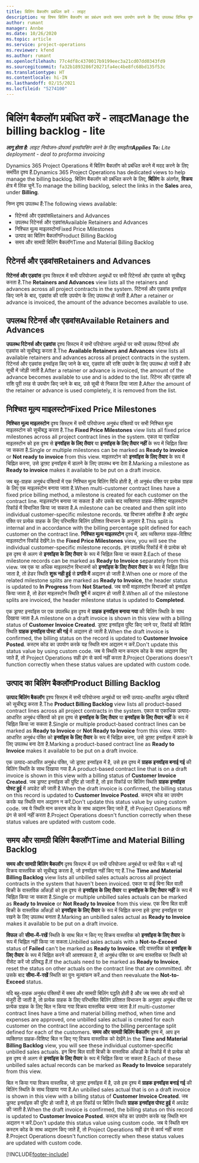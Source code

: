 ```yaml
---
title: बिलिंग बैकलॉग प्रबंधित करें - लाइट
description: यह विषय बिलिंग बैकलॉग का प्रबंधन करते समय उपयोग करने के लिए उपलब्ध विभिन्न दृश्यों के बारे में जानकारी प्रदान करता है.
author: rumant
manager: Annbe
ms.date: 10/26/2020
ms.topic: article
ms.service: project-operations
ms.reviewer: kfend
ms.author: rumant
ms.openlocfilehash: 77c4df8c4370017b9199eec3a21cd07dd0343fd9
ms.sourcegitcommit: fa32b1893286f20271fa4ec4be8fc68bd135f53c
ms.translationtype: HT
ms.contentlocale: hi-IN
ms.lasthandoff: 02/15/2021
ms.locfileid: "5274100"
---
```

# <a name="manage-the-billing-backlog---lite"></a><span data-ttu-id="c977f-103">बिलिंग बैकलॉग प्रबंधित करें - लाइट</span><span class="sxs-lookup"><span data-stu-id="c977f-103">Manage the billing backlog - lite</span></span>

<span data-ttu-id="c977f-104">_**लागू होता है:** लाइट नियोजन-प्रोफार्मा इनवॉयसिंग करने के लिए समझौता_</span><span class="sxs-lookup"><span data-stu-id="c977f-104">_**Applies To:** Lite deployment - deal to proforma invoicing_</span></span>

<span data-ttu-id="c977f-105">Dynamics 365 Project Operations में बिलिंग बैकलॉग को प्रबंधित करने में मदद करने के लिए समर्पित दृश्य हैं.</span><span class="sxs-lookup"><span data-stu-id="c977f-105">Dynamics 365 Project Operations has dedicated views to help manage the billing backlog.</span></span> <span data-ttu-id="c977f-106">बिलिंग बैकलॉग को प्रबंधित करने के लिए, **बिलिंग** के अंतर्गत, **विक्रय** क्षेत्र में लिंक चुनें.</span><span class="sxs-lookup"><span data-stu-id="c977f-106">To manage the billing backlog, select the links in the **Sales** area, under **Billing**.</span></span> 

<span data-ttu-id="c977f-107">निम्न दृश्य उपलब्ध हैं:</span><span class="sxs-lookup"><span data-stu-id="c977f-107">The following views available:</span></span>

- <span data-ttu-id="c977f-108">रिटेनर्स और एडवांस</span><span class="sxs-lookup"><span data-stu-id="c977f-108">Retainers and Advances</span></span>
- <span data-ttu-id="c977f-109">उपलब्ध रिटेनर्स और एडवांस</span><span class="sxs-lookup"><span data-stu-id="c977f-109">Available Retainers and Advances</span></span>
- <span data-ttu-id="c977f-110">निश्चित मूल्य माइलस्टोन</span><span class="sxs-lookup"><span data-stu-id="c977f-110">Fixed Price Milestones</span></span>
- <span data-ttu-id="c977f-111">उत्पाद का बिलिंग बैकलॉग</span><span class="sxs-lookup"><span data-stu-id="c977f-111">Product Billing Backlog</span></span>
- <span data-ttu-id="c977f-112">समय और सामग्री बिलिंग बैकलॉग</span><span class="sxs-lookup"><span data-stu-id="c977f-112">Time and Material Billing Backlog</span></span>

## <a name="retainers-and-advances"></a><span data-ttu-id="c977f-113">रिटेनर्स और एडवांस</span><span class="sxs-lookup"><span data-stu-id="c977f-113">Retainers and Advances</span></span>

<span data-ttu-id="c977f-114">**रिटेनर्स और एडवांस** दृश्य सिस्टम में सभी परियोजना अनुबंधों पर सभी रिटेनर्स और एडवांस को सूचीबद्ध करता है.</span><span class="sxs-lookup"><span data-stu-id="c977f-114">The **Retainers and Advances** view lists all the retainers and advances across all project contracts in the system.</span></span> <span data-ttu-id="c977f-115">रिटेनर्स और एडवांस इनवॉइस किए जाने के बाद, एडवांस की राशि उपयोग के लिए उपलब्ध हो जाती है.</span><span class="sxs-lookup"><span data-stu-id="c977f-115">After a retainer or advance is invoiced, the amount of the advance becomes available to use.</span></span>

## <a name="available-retainers-and-advances"></a><span data-ttu-id="c977f-116">उपलब्ध रिटेनर्स और एडवांस</span><span class="sxs-lookup"><span data-stu-id="c977f-116">Available Retainers and Advances</span></span>

<span data-ttu-id="c977f-117">**उपलब्ध रिटेनर्स और एडवांस** दृश्य सिस्टम में सभी परियोजना अनुबंधों पर सभी उपलब्ध रिटेनर्स और एडवांस को सूचीबद्ध करता है.</span><span class="sxs-lookup"><span data-stu-id="c977f-117">The **Available Retainers and Advances** view lists all available retainers and advances across all project contracts in the system.</span></span> <span data-ttu-id="c977f-118">रिटेनर्स और एडवांस इनवॉइस किए जाने के बाद, एडवांस की राशि उपयोग के लिए उपलब्ध हो जाती है और सूची में जोड़ी जाती है.</span><span class="sxs-lookup"><span data-stu-id="c977f-118">After a retainer or advance is invoiced, the amount of the advance becomes available to use and is added to the list.</span></span> <span data-ttu-id="c977f-119">रिटेनर और एडवांस की राशि पूरी तरह से उपयोग किए जाने के बाद, उसे सूची से निकाल दिया जाता है.</span><span class="sxs-lookup"><span data-stu-id="c977f-119">After the amount of the retainer or advance is used completely, it is removed from the list.</span></span>

## <a name="fixed-price-milestones"></a><span data-ttu-id="c977f-120">निश्चित मूल्य माइलस्टोन</span><span class="sxs-lookup"><span data-stu-id="c977f-120">Fixed Price Milestones</span></span>

<span data-ttu-id="c977f-121">**निश्चित मूल्य माइलस्टोन** दृश्य सिस्टम में सभी परियोजना अनुबंध पंक्तियों पर सभी निश्चित मूल्य माइलस्टोन को सूचीबद्ध करता है.</span><span class="sxs-lookup"><span data-stu-id="c977f-121">The **Fixed Price Milestones** view lists all fixed price milestones across all project contract lines in the system.</span></span> <span data-ttu-id="c977f-122">एकल या एकाधिक माइलस्टोन को इस दृश्य से **इनवॉइस के लिए तैयार** या **इनवॉइस के लिए तैयार नहीं** के रूप में चिह्नित किया जा सकता है.</span><span class="sxs-lookup"><span data-stu-id="c977f-122">Single or multiple milestones can be marked as **Ready to invoice** or **Not ready to invoice** from this view.</span></span> <span data-ttu-id="c977f-123">माइलस्टोन को **इनवॉइस के लिए तैयार** के रूप में चिह्नित करना, उसे ड्राफ़्ट इनवॉइस में डालने के लिए उपलब्ध बना देता है.</span><span class="sxs-lookup"><span data-stu-id="c977f-123">Marking a milestone as **Ready to invoice** makes it available to be put on a draft invoice.</span></span>

<span data-ttu-id="c977f-124">जब बहु-ग्राहक अनुबंध पंक्तियों में एक निश्चित मूल्य बिलिंग विधि होती है, तो अनुबंध पंक्ति पर प्रत्येक ग्राहक के लिए एक माइलस्टोन बनाया जाता है.</span><span class="sxs-lookup"><span data-stu-id="c977f-124">When multi-customer contract lines have a fixed price billing method, a milestone is created for each customer on the contract line.</span></span> <span data-ttu-id="c977f-125">माइलस्टोन बनाया जा सकता है और उसके बाद व्यक्तिगत ग्राहक-विशिष्ट माइलस्टोन रिकॉर्ड में विभाजित किया जा सकता है.</span><span class="sxs-lookup"><span data-stu-id="c977f-125">A milestone can be created and then split into individual customer-specific milestone records.</span></span> <span data-ttu-id="c977f-126">यह विभाजन आंतरिक है और अनुबंध पंक्ति पर प्रत्येक ग्राहक के लिए परिभाषित बिलिंग प्रतिशत विभाजन के अनुसार है.</span><span class="sxs-lookup"><span data-stu-id="c977f-126">This split is internal and in accordance with the billing percentage split defined for each customer on the contract line.</span></span> <span data-ttu-id="c977f-127">**निश्चित मूल्य माइलस्टोन** दृश्य में, आप व्यक्तिगत ग्राहक-विशिष्ट माइलस्टोन रिकॉर्ड देखेंगे.</span><span class="sxs-lookup"><span data-stu-id="c977f-127">In the **Fixed Price Milestones** view, you will see the individual customer-specific milestone records.</span></span> <span data-ttu-id="c977f-128">इन उपलब्धि रिकॉर्ड में से प्रत्येक को इस दृश्य से अलग से **इनवॉइस के लिए तैयार** के रूप में चिह्नित किया जा सकता है.</span><span class="sxs-lookup"><span data-stu-id="c977f-128">Each of these milestone records can be marked as **Ready to Invoice** separately from this view.</span></span> <span data-ttu-id="c977f-129">जब एक या अधिक माइलस्टोन विभाजनों को **इनवॉइस के लिए तैयार तैयार** के रूप में चिह्नित किया जाता है, तो हेडर स्थिति **शुरू नही हुई** से **प्रगति में** अद्यतन हो जाती है.</span><span class="sxs-lookup"><span data-stu-id="c977f-129">When one or more of the related milestone splits are marked as **Ready to Invoice**, the header status is updated to **In Progress** from **Not Started**.</span></span> <span data-ttu-id="c977f-130">जब सभी माइलस्टोन विभाजनों को इनवॉइस किया जाता है, तो हेडर माइलस्टोन स्थिति **पूर्ण** में अद्यतन हो जाती है.</span><span class="sxs-lookup"><span data-stu-id="c977f-130">When all of the milestone splits are invoiced, the header milestone status is updated to **Completed**.</span></span>

<span data-ttu-id="c977f-131">एक ड्राफ्ट इनवॉइस पर एक उपलब्धि इस दृश्य में **ग्राहक इनवॉइस बनाया गया** की बिलिंग स्थिति के साथ दिखाया जाता है.</span><span class="sxs-lookup"><span data-stu-id="c977f-131">A milestone on a draft invoice is shown in this view with a billing status of **Customer Invoice Created**.</span></span> <span data-ttu-id="c977f-132">ड्राफ़्ट इनवॉइस पुष्टि किए जाने पर, रिकॉर्ड की बिलिंग स्थिति **ग्राहक इनवॉइस पोस्ट की गई** में अद्यतन हो जाती है.</span><span class="sxs-lookup"><span data-stu-id="c977f-132">When the draft invoice is confirmed, the billing status on the record is updated to **Customer Invoice Posted**.</span></span> <span data-ttu-id="c977f-133">कस्टम कोड का उपयोग करके यह स्थिति मान अद्यतन न करें.</span><span class="sxs-lookup"><span data-stu-id="c977f-133">Don't update this status value by using custom code.</span></span> <span data-ttu-id="c977f-134">जब ये स्थिति मान कस्टम कोड के साथ अद्यतन किए जाते हैं, तो Project Operations सही ढंग से कार्य नहीं करता है.</span><span class="sxs-lookup"><span data-stu-id="c977f-134">Project Operations doesn't function correctly when these status values are updated with custom code.</span></span>

## <a name="product-billing-backlog"></a><span data-ttu-id="c977f-135">उत्पाद का बिलिंग बैकलॉग</span><span class="sxs-lookup"><span data-stu-id="c977f-135">Product Billing Backlog</span></span>

<span data-ttu-id="c977f-136">**उत्पाद बिलिंग बैकलॉग** दृश्य सिस्टम में सभी परियोजना अनुबंधों पर सभी उत्पाद-आधारित अनुबंध पंक्तियों को सूचीबद्ध करता है.</span><span class="sxs-lookup"><span data-stu-id="c977f-136">The **Product Billing Backlog** view lists all product-based contract lines across all project contracts in the system.</span></span> <span data-ttu-id="c977f-137">एकल या एकाधिक उत्पाद-आधारित अनुबंध पंक्तियों को इस दृश्य से **इनवॉइस के लिए तैयार** या **इनवॉइस के लिए तैयार नहीं** के रूप में चिह्नित किया जा सकता है.</span><span class="sxs-lookup"><span data-stu-id="c977f-137">Single or multiple product-based contract lines can be marked as **Ready to Invoice** or **Not Ready to Invoice** from this view.</span></span> <span data-ttu-id="c977f-138">उत्पाद-आधारित अनुबंध पंक्ति को **इनवॉइस के लिए तैयार** के रूप में चिह्नित करना, उसे ड्राफ़्ट इनवॉइस में डालने के लिए उपलब्ध बना देता है.</span><span class="sxs-lookup"><span data-stu-id="c977f-138">Marking a product-based contract line as **Ready to Invoice** makes it available to be put on a draft invoice.</span></span>

<span data-ttu-id="c977f-139">एक उत्पाद-आधारित अनुबंध पंक्ति, जो ड्राफ़्ट इनवॉइस में है, उसे इस दृश्य में **ग्राहक इनवॉइस बनाई गई** की बिलिंग स्थिति के साथ दिखाया गया है.</span><span class="sxs-lookup"><span data-stu-id="c977f-139">A product-based contract line that is on a draft invoice is shown in this view with a billing status of **Customer Invoice Created**.</span></span> <span data-ttu-id="c977f-140">जब ड्राफ्ट इनवॉइस की पुष्टि हो जाती है, तो इस रिकॉर्ड पर बिलिंग स्थिति **ग्राहक इनवॉइस पोस्ट हुई** में अपडेट की जाती है.</span><span class="sxs-lookup"><span data-stu-id="c977f-140">When the draft invoice is confirmed, the billing status on this record is updated to **Customer Invoice Posted**.</span></span> <span data-ttu-id="c977f-141">कस्टम कोड का उपयोग करके यह स्थिति मान अद्यतन न करें.</span><span class="sxs-lookup"><span data-stu-id="c977f-141">Don't update this status value by using custom code.</span></span> <span data-ttu-id="c977f-142">जब ये स्थिति मान कस्टम कोड के साथ अद्यतन किए जाते हैं, तो Project Operations सही ढंग से कार्य नहीं करता है.</span><span class="sxs-lookup"><span data-stu-id="c977f-142">Project Operations doesn't function correctly when these status values are updated with custom code.</span></span>

## <a name="time-and-material-billing-backlog"></a><span data-ttu-id="c977f-143">समय और सामग्री बिलिंग बैकलॉग</span><span class="sxs-lookup"><span data-stu-id="c977f-143">Time and Material Billing Backlog</span></span>

<span data-ttu-id="c977f-144">**समय और सामग्री बिलिंग बैकलॉग** दृश्य सिस्टम में उन सभी परियोजना अनुबंधों पर सभी बिल न की गई विक्रय वास्तविक को सूचीबद्ध करता है, जो इनवॉइस नहीं किए गए हैं.</span><span class="sxs-lookup"><span data-stu-id="c977f-144">The **Time and Material Billing Backlog** view lists all unbilled sales actuals across all project contracts in the system that haven't been invoiced.</span></span> <span data-ttu-id="c977f-145">एकल या कई बिना बिल वाली बिक्री के वास्तविक आँकड़ों को इस दृश्य से **इनवॉइस के लिए तैयार** या **इनवॉइस के लिए तैयार नहीं** के रूप में चिह्नित किया जा सकता है.</span><span class="sxs-lookup"><span data-stu-id="c977f-145">Single or multiple unbilled sales actuals can be marked as **Ready to Invoice** or **Not Ready to Invoice** from this view.</span></span> <span data-ttu-id="c977f-146">एक बिना बिल वाली बिक्री के वास्तविक आँकड़ों को **इनवॉइस के लिए तैयार** के रूप में चिह्नित करना इसे ड्राफ्ट इनवॉइस पर रखने के लिए उपलब्ध बनाता है.</span><span class="sxs-lookup"><span data-stu-id="c977f-146">Marking an unbilled sales actual as **Ready to Invoice** makes it available to be put on a draft invoice.</span></span>

<span data-ttu-id="c977f-147">**विफल** की **सीमा-में-रखें** स्थिति के साथ बिल न किए गए विक्रय वास्तविक को **इनवॉइस के लिए तैयार** के रूप में चिह्नित नहीं किया जा सकता.</span><span class="sxs-lookup"><span data-stu-id="c977f-147">Unbilled sales actuals with a **Not-to-Exceed** status of **Failed** can't be marked as **Ready to Invoice**.</span></span> <span data-ttu-id="c977f-148">यदि वास्तविक को **इनवॉइस के लिए तैयार** के रूप में चिह्नित करने की आवश्यकता है, तो अनुबंध पंक्ति पर अन्य वास्तविक पर स्थिति को रीसेट करें जो प्रतिबद्ध हैं.</span><span class="sxs-lookup"><span data-stu-id="c977f-148">If the actuals need to be marked as **Ready to Invoice**, reset the status on other actuals on the contract line that are committed.</span></span> <span data-ttu-id="c977f-149">और उसके बाद **सीमा-में-रखें** स्थिति का पुनः मूल्यांकन करें.</span><span class="sxs-lookup"><span data-stu-id="c977f-149">and then reevaluate the **Not-to-Exceed** status.</span></span>

<span data-ttu-id="c977f-150">यदि बहु-ग्राहक अनुबंध पंक्तियों में समय और सामग्री बिलिंग पद्धति होती है और जब समय और व्ययों को मंजूरी दी जाती है, तो प्रत्येक ग्राहक के लिए परिभाषित बिलिंग प्रतिशत विभाजन के अनुसार अनुबंध पंक्ति पर प्रत्येक ग्राहक के लिए बिल न किया गया विक्रय वास्तविक बनाया जाता है.</span><span class="sxs-lookup"><span data-stu-id="c977f-150">If multi-customer contract lines have a time and material billing method, when time and expenses are approved, one unbilled sales actual is created for each customer on the contract line according to the billing percentage split defined for each of the customers.</span></span> <span data-ttu-id="c977f-151">**समय और सामग्री बिलिंग बैकलॉग** दृश्य में, आप इन व्यक्तिगत ग्राहक-विशिष्ट बिल न किए गए विक्रय वास्तविक को देखेंगे.</span><span class="sxs-lookup"><span data-stu-id="c977f-151">In the **Time and Material Billing Backlog** view, you will see these individual customer-specific unbilled sales actuals.</span></span> <span data-ttu-id="c977f-152">इन बिना बिल वाली बिक्री के वास्तविक आँकड़ों के रिकॉर्ड में से प्रत्येक को इस दृश्य से अलग से **इनवॉइस के लिए तैयार** के रूप में चिह्नित किया जा सकता है.</span><span class="sxs-lookup"><span data-stu-id="c977f-152">Each of these unbilled sales actual records can be marked as **Ready to Invoice** separately from this view.</span></span>

<span data-ttu-id="c977f-153">बिल न किया गया विक्रय वास्तविक, जो ड्राफ़्ट इनवॉइस में है, उसे इस दृश्य में **ग्राहक इनवॉइस बनाई गई** की बिलिंग स्थिति के साथ दिखाया गया है.</span><span class="sxs-lookup"><span data-stu-id="c977f-153">An unbilled sales actual that is on a draft invoice is shown in this view with a billing status of **Customer Invoice Created**.</span></span> <span data-ttu-id="c977f-154">जब ड्राफ्ट इनवॉइस की पुष्टि हो जाती है, तो इस रिकॉर्ड पर बिलिंग स्थिति **ग्राहक इनवॉइस पोस्ट हुई** में अपडेट की जाती है.</span><span class="sxs-lookup"><span data-stu-id="c977f-154">When the draft invoice is confirmed, the billing status on this record is updated to **Customer Invoice Posted**.</span></span> <span data-ttu-id="c977f-155">कस्टम कोड का उपयोग करके यह स्थिति मान अद्यतन न करें.</span><span class="sxs-lookup"><span data-stu-id="c977f-155">Don't update this status value using custom code.</span></span> <span data-ttu-id="c977f-156">जब ये स्थिति मान कस्टम कोड के साथ अद्यतन किए जाते हैं, तो Project Operations सही ढंग से कार्य नहीं करता है.</span><span class="sxs-lookup"><span data-stu-id="c977f-156">Project Operations doesn't function correctly when these status values are updated with custom code.</span></span>


[!INCLUDE[footer-include](../../includes/footer-banner.md)]